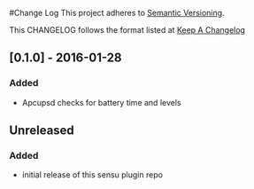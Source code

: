 #Change Log
This project adheres to [Semantic Versioning](http://semver.org/).

This CHANGELOG follows the format listed at [Keep A Changelog](http://keepachangelog.com/)

## [0.1.0] - 2016-01-28

### Added
- Apcupsd checks for battery time and levels

## Unreleased

### Added
- initial release of this sensu plugin repo


